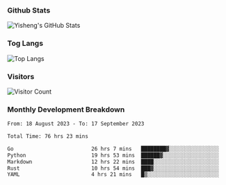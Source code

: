 ### Github Stats
![Yisheng's GitHub Stats](https://github-readme-stats-9qabuvhk1-gongyisheng.vercel.app/api?username=gongyisheng&count_private=true&show_icons=true)
### Tog Langs
![Top Langs](https://github-readme-stats-9qabuvhk1-gongyisheng.vercel.app/api/top-langs/?username=gongyisheng&layout=compact)
### Visitors
![Visitor Count](https://profile-counter.glitch.me/gongyisheng/count.svg)
### Monthly Development Breakdown
<!--START_SECTION:waka-->

```txt
From: 18 August 2023 - To: 17 September 2023

Total Time: 76 hrs 23 mins

Go                         26 hrs 7 mins   ████████▓░░░░░░░░░░░░░░░░   34.19 %
Python                     19 hrs 53 mins  ██████▓░░░░░░░░░░░░░░░░░░   26.04 %
Markdown                   12 hrs 22 mins  ████░░░░░░░░░░░░░░░░░░░░░   16.19 %
Rust                       10 hrs 54 mins  ███▓░░░░░░░░░░░░░░░░░░░░░   14.29 %
YAML                       4 hrs 21 mins   █▒░░░░░░░░░░░░░░░░░░░░░░░   05.71 %
```

<!--END_SECTION:waka-->
